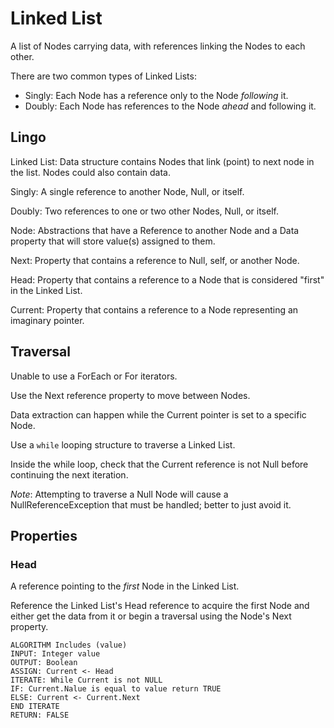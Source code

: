 # Linked List

A list of Nodes carrying data, with references linking the Nodes to each other.

There are two common types of Linked Lists:

- Singly: Each Node has a reference only to the Node *following* it.
- Doubly: Each Node has references to the Node *ahead* and following it.

## Lingo

Linked List: Data structure contains Nodes that link (point) to next node in the list. Nodes could also contain data.

Singly: A single reference to another Node, Null, or itself.

Doubly: Two references to one or two other Nodes, Null, or itself.

Node: Abstractions that have a Reference to another Node and a Data property that will store value(s) assigned to them.

Next: Property that contains a reference to Null, self, or another Node.

Head: Property that contains a reference to a Node that is considered "first" in the Linked List.

Current: Property that contains a reference to a Node representing an imaginary pointer.

## Traversal

Unable to use a ForEach or For iterators.

Use the Next reference property to move between Nodes.

Data extraction can happen while the Current pointer is set to a specific Node.

Use a `while` looping structure to traverse a Linked List.

Inside the while loop, check that the Current reference is not Null before continuing the next iteration.

*Note*: Attempting to traverse a Null Node will cause a NullReferenceException that must be handled; better to just avoid it.

## Properties

### Head

A reference pointing to the *first* Node in the Linked List.

Reference the Linked List's Head reference to acquire the first Node and either get the data from it or begin a traversal using the Node's Next property.

```text
ALGORITHM Includes (value)
INPUT: Integer value
OUTPUT: Boolean
ASSIGN: Current <- Head
ITERATE: While Current is not NULL
IF: Current.Nalue is equal to value return TRUE
ELSE: Current <- Current.Next
END ITERATE
RETURN: FALSE
```
